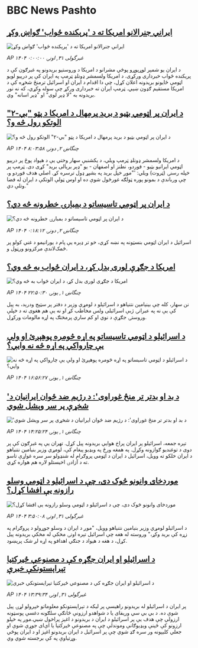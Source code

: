 # BBC News Pashto## [ایراني جنرالانو امریکا ته د 'پرېکنده ځواب' ګواښ وکړ](https://www.bbc.co.uk/pashto/live/c8xgz07qqdgt?at_campaign=githubrss)![ایراني جنرالانو امریکا ته د 'پرېکنده ځواب' ګواښ وکړ](https://ichef.bbci.co.uk/ace/standard/240/cpsprodpb/b6bc/live/786c4300-501d-11f0-86d5-3b52b53af158.jpg)_AP ۱۴۰۴ غبرگولی ۳۱, اونۍ ۰:۰۰:۰۰_د ایران یو شمېر لوړپوړو پوځي مشرانو د امریکا د وروستیو بریدونو په غبرګون کې د پرېکنده ځواب خبرداری ورکړی. د امریکا ولسمشر ډونلډ ټرمپ په ایران کې پر درېیو لویو اټومي ځایونو بریدونه اعلان کړل، چې دا اقدام د ایران او اسرائیل ترمنځ شخړه کې د امریکا مستقیم ګډون ښيي. ټرمپ ایران ته خبرداری ورکړ چې سوله وکړي، که نه نور بریدونه به "لا ډېر لوی" او "ډېر اسانه" وي.## [د ایران پر اټومي بټیو د برید پرمهال د امریکا د پټو "بي-۲" الوتکو رول څه و؟](https://www.bbc.com/pashto/articles/cwykx44w9ylo?at_campaign=githubrss)![د ایران پر اټومي بټیو د برید پرمهال د امریکا د پټو "بي-۲" الوتکو رول څه و؟](https://ichef.bbci.co.uk/ace/ws/240/cpsprodpb/55cd/live/c89516e0-5013-11f0-86d5-3b52b53af158.jpg)_AP ۱۴۰۴ چنگاښ ۲, دونۍ ۸:۰۳:۵۸_د امریکا ولسمشر ډونلډ ټرمپ ویلي، د یکشنبې سهار وختي یې د هېواد پوځ پر درېیو اټومي ایرانیو بټیو - فوردو، نطنز او اصفهان - یو "ډېر بریالی برید" کړی دی.
ټرمپ ‌پر خپله رسنۍ (ټروت) ویلي: '"موږ خپل برید په بشپړ ډول ترسره کړ. اصلي هدف فوردو و، چې ورباندې د بمونو پوره ټولګه غورځول شوې ده او اوس ټولې الوتکې د ایران له فضا وتلې دي."## [د ایران پر اټومي تاسیساتو د بمبارۍ خطرونه څه دي؟](https://www.bbc.com/pashto/articles/c3d1xn4g2mxo?at_campaign=githubrss)![د ایران پر اټومي تاسیساتو د بمبارۍ خطرونه څه دي؟](https://ichef.bbci.co.uk/ace/ws/240/cpsprodpb/908a/live/b6039800-4f67-11f0-86d5-3b52b53af158.png)_AP ۱۴۰۴ چنگاښ ۲, دونۍ ۰:۱۸:۱۲_اسرائیل د ایران اټومي بنسټونه په نښه کړي، خو تر ډېره یې پام د یورانیمو د غني کولو پر ځمک‌لاندې مرکزونو ورټول و.## [امریکا د جګړې لوری بدل کړ، د ایران ځواب به څه وي؟](https://www.bbc.com/pashto/articles/cgk3x88n0lzo?at_campaign=githubrss)![امریکا د جګړې لوری بدل کړ، د ایران ځواب به څه وي؟](https://ichef.bbci.co.uk/ace/ws/240/cpsprodpb/3329/live/1d0c3ae0-4f89-11f0-86d5-3b52b53af158.jpg)_AP ۱۴۰۴ چنگاښ ۱, يونۍ ۲۲:۵۰:۳۰_نن سهار، کله چې بینیامین نتنیاهو د اسرائیلو د لومړي وزیر د دفتر پر سټېج ودرېد، به پیل کې یې نه په عبرانۍ ژبې اسرائیلی ولس مخاطب کړ او نه یې هم هغوی ته د خپلې وروستۍ جګړې د نوي او کم ساري پرمختګ په اړه مالومات ورکړل.## [د اسرائیلو د اټومي تاسیساتو په اړه څومره پوهېږئ او ولې یې چارواکي په اړه څه نه وايي؟](https://www.bbc.com/pashto/articles/cwyq81qngwgo?at_campaign=githubrss)![د اسرائیلو د اټومي تاسیساتو په اړه څومره پوهېږئ او ولې یې چارواکي په اړه څه نه وايي؟](https://ichef.bbci.co.uk/ace/ws/240/cpsprodpb/8dd7/live/ea9ab630-4e85-11f0-b737-a9e30e736d38.png)_AP ۱۴۰۴ چنگاښ ۱, يونۍ ۱۶:۵۶:۲۷_## ['د بد او بدتر تر منځ غوراوی': د رژیم ضد ځوان ایرانیان د شخړې پر سر وېشل شوي](https://www.bbc.com/pashto/articles/cvg9rpxrv52o?at_campaign=githubrss)!['د بد او بدتر تر منځ غوراوی': د رژیم ضد ځوان ایرانیان د شخړې پر سر وېشل شوي](https://ichef.bbci.co.uk/ace/ws/240/cpsprodpb/a029/live/5801de50-4f54-11f0-8c47-237c2e4015f5.jpg)_AP ۱۴۰۴ چنگاښ ۱, يونۍ ۱۴:۲۵:۲۴_تېره جمعه، اسرائیلو پر ایران پراخ هوايي بریدونه پیل کړل. تهران یې په غبرګون کې پر دوی د توغندیو ګوازونه وکړل.
 په همغه ورځ په ویډیو پیغام کې، لومړي وزیر بنیامین نتنیاهو د ایران خلکو ته وویل، اسرائیل د ایران د اټومي پروګرام له شنډولو سر سره غواړې تاسو ته د آزادۍ اخیستلو لاره هم هواره کړي.## [موردخای وانونو څوک دی، چې د اسرائیلو د اټومي وسلو رازونه یې افشا کړل؟](https://www.bbc.com/pashto/articles/cddz0g16v1ro?at_campaign=githubrss)![موردخای وانونو څوک دی، چې د اسرائیلو د اټومي وسلو رازونه یې افشا کړل؟](https://ichef.bbci.co.uk/ace/ws/240/cpsprodpb/2c6b/live/67bca730-4e37-11f0-a466-d54f65b60deb.jpg)_AP ۱۴۰۴ غبرگولی ۳۱, اونۍ ۳:۵۰:۰۸_د اسرائیلو لومړي وزیر بنیامین نتنیاهو وویل، "موږ د ایران د وسلو جوړولو د پروګرام په زړه کې برید وکړ،" وروسته له هغه چې اسرائیل تېره اونۍ مخکې له مخکې بریدونه پیل کړل، د هغه د هېواد د جنګي اهدافو په اړه لږ شک پرېښود.## [د اسرائیلو او  ایران جګړه کې د مصنوعي ځیرکتیا تېراېستونکې خبرې](https://www.bbc.com/pashto/articles/cdr3d8mpr74o?at_campaign=githubrss)![د اسرائیلو او  ایران جګړه کې د مصنوعي ځیرکتیا تېراېستونکې خبرې](https://ichef.bbci.co.uk/ace/ws/240/cpsprodpb/7a52/live/69ec0be0-4e9b-11f0-86d5-3b52b53af158.png)_AP ۱۴۰۴ غبرگولی ۳۱, اونۍ ۱۳:۳۹:۳۴_پر ایران د اسرائیلو له بریدونو راهیسې پر لیکه د تېراېستونکو معلوماتو خپرولو لړۍ پیل شوې ده. د بي بي سي وریفای یا د شواهدو ارزونې  څانګې سلګونه دغسې پوسټونه ارزولي چې هدف یې پر اسرائیلو د ایران د بریدونو د اغېز پراخول ښیي.موږ په خپلو ارزونو کې ځینې ویډیوګانې وموندلې چې په مصنوعي ځيرکتیا یا اې‌ای جوړې شوې او جعلي کلیپونه ور سره ګډ شوي چې پر اسرائیل د ایران بریدونو اغېز او د ایران پوځي وړتیاوې په کې برجسته شوي وي.